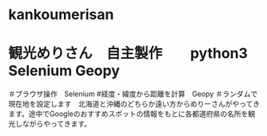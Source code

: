 # kankoumerisan
# 観光めりさん　自主製作　　python3 Selenium Geopy
＃ブラウザ操作　Selenium
#経度・緯度から距離を計算　Geopy
＃ランダムで現在地を設定します　北海道と沖縄のどちらか遠い方からめりーさんがやってきます。途中でGoogleのおすすめスポットの情報をもとに各都道府県の名所を観光しながらやってきます。

